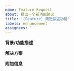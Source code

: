 ```yaml
---
name: Feature Request
about: 提出一个新功能建议
title: '[Feature] 简短描述功能'
labels: enhancement
assignees: ''
---
```


<!-- 请至少阅读一遍 https://github.com/bilibili/WebAV/issues/60 -->

**背景/功能描述**

<!-- 在什么场景下，目前无法或很难实现什么功能 -->

**解决方案**

<!-- 如果您有建议的解决方案，请详细描述。 -->

**附加信息**

<!-- 提供任何您认为有帮助的信息。 -->
